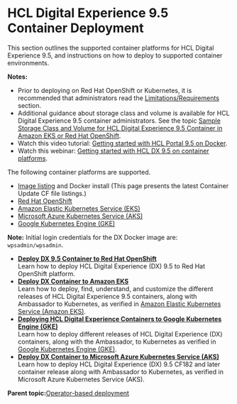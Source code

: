 # HCL Digital Experience 9.5 Container Deployment

This section outlines the supported container platforms for HCL Digital Experience 9.5, and instructions on how to deploy to supported container environments.

**Notes:**

-   Prior to deploying on Red Hat OpenShift or Kubernetes, it is recommended that administrators read the [Limitations/Requirements](limitations_requirements.md) section.
-   Additional guidance about storage class and volume is available for HCL Digital Experience 9.5 container administrators. See the topic [Sample Storage Class and Volume for HCL Digital Experience 9.5 Container in Amazon EKS or Red Hat OpenShift](sample_storage_class_volume.md).
-   Watch this video tutorial: [Getting started with HCL Portal 9.5 on Docker](https://youtu.be/GX6Fbv7yidI).
-   Watch this webinar: [Getting started with HCL DX 9.5 on container platforms](https://register.gotowebinar.com/recording/3305440225978389763).

The following container platforms are supported.

-   [Image listing](docker.md) and Docker install \(This page presents the latest Container Update CF file listings.\)
-   [Red Hat OpenShift](openshift.md)
-   [Amazon Elastic Kubernetes Service \(EKS\)](kubernetes_eks.md)
-   [Microsoft Azure Kubernetes Service \(AKS\)](azure_aks.md)
-   [Google Kubernetes Engine \(GKE\)](google_gke.md)

**Note:** Initial login credentials for the DX Docker image are: `wpsadmin/wpsadmin`.

-   **[Deploy DX 9.5 Container to Red Hat OpenShift](../containerization/openshift.md)**  
Learn how to deploy HCL Digital Experience \(DX\) 9.5 to Red Hat OpenShift platform.
-   **[Deploy DX Container to Amazon EKS](../containerization/kubernetes_eks.md)**  
Learn how to deploy, find, understand, and customize the different releases of HCL Digital Experience 9.5 containers, along with Ambassador to Kubernetes, as verified in [Amazon Elastic Kubernetes Service \(Amazon EKS\)](https://aws.amazon.com/eks/).
-   **[Deploying HCL Digital Experience Containers to Google Kubernetes Engine \(GKE\)](../containerization/google_gke.md)**  
Learn how to deploy different releases of HCL Digital Experience \(DX\) containers, along with the Ambassador, to Kubernetes as verified in [Google Kubernetes Engine \(GKE\)](https://console.cloud.google.com/marketplace/details/google-cloud-platform/container-engine).
-   **[Deploy DX Container to Microsoft Azure Kubernetes Service \(AKS\)](../containerization/azure_aks.md)**  
Learn how to deploy HCL Digital Experience \(DX\) 9.5 CF182 and later container release along with Ambassador to Kubernetes, as verified in Microsoft Azure Kubernetes Service \(AKS\).

**Parent topic:**[Operator-based deployment](../containerization/deploy_container_platforms.md)

